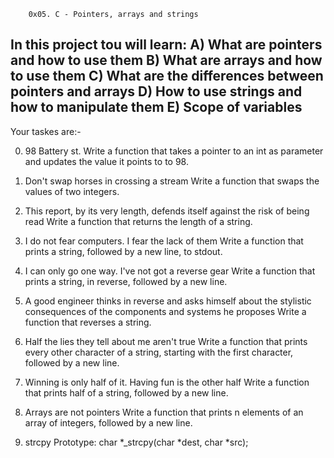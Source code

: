 		0x05. C - Pointers, arrays and strings

In this project tou will learn:
 A) What are pointers and how to use them
 B) What are arrays and how to use them
 C) What are the differences between pointers and arrays
 D) How to use strings and how to manipulate them
 E) Scope of variables
---------------------------------------------------------------------------

Your taskes are:-

0. 98 Battery st.
	Write a function that takes a pointer to an int as parameter and updates the value it points to to 98.

1. Don't swap horses in crossing a stream
	Write a function that swaps the values of two integers.

2. This report, by its very length, defends itself against the risk of being read
	Write a function that returns the length of a string.

3. I do not fear computers. I fear the lack of them
	Write a function that prints a string, followed by a new line, to stdout.

4. I can only go one way. I've not got a reverse gear
	Write a function that prints a string, in reverse, followed by a new line.

5. A good engineer thinks in reverse and asks himself about the stylistic consequences of the components and systems he proposes
	Write a function that reverses a string.

6. Half the lies they tell about me aren't true
	Write a function that prints every other character of a string, starting with the first character, followed by a new line.

7. Winning is only half of it. Having fun is the other half
	Write a function that prints half of a string, followed by a new line.

8. Arrays are not pointers
	Write a function that prints n elements of an array of integers, followed by a new line.

9. strcpy
	Prototype: char *_strcpy(char *dest, char *src);

